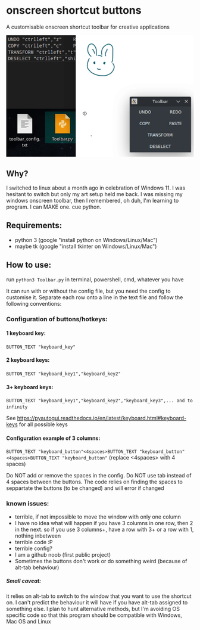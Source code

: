 # onscreen shortcut buttons
A customisable onscreen shortcut toolbar for creative applications

![screen-gif](./example.gif)

## Why?
I switched to linux about a month ago in celebration of Windows 11. I was hesitant to switch but only my art setup held me back.
I was missing my windows onscreen toolbar, then I remembered, oh duh, I'm learning to program. I can MAKE one. cue python.

## Requirements:
- python 3 (google "install python on Windows/Linux/Mac")
- maybe tk (google "install tkinter on Windows/Linux/Mac")

## How to use:

run `python3 Toolbar.py` in terminal, powershell, cmd, whatever you have

It can run with or without the config file, but you need the config to customise it.
Separate each row onto a line in the text file and follow the following conventions:

### Configuration of buttons/hotkeys:
#### 1 keyboard key:
`BUTTON_TEXT "keyboard_key"`
#### 2 keyboard keys:
`BUTTON_TEXT "keyboard_key1","keyboard_key2"`
#### 3+ keyboard keys:
`BUTTON_TEXT "keyboard_key1","keyboard_key2","keyboard_key3",... and to infinity`

See https://pyautogui.readthedocs.io/en/latest/keyboard.html#keyboard-keys for all possible keys

#### Configuration example of 3 columns:
```BUTTON_TEXT "keyboard_button"<4spaces>BUTTON_TEXT "keyboard_button"<4spaces>BUTTON_TEXT "keyboard_button"```
(replace <4spaces> with 4 spaces)

Do NOT add or remove the spaces in the config. Do NOT use tab instead of 4 spaces between the buttons.
The code relies on finding the spaces to seppartate the buttons (to be changed) and will error if changed

### known issues:
 - terrible, if not impossible to move the window with only one column
 - I have no idea what will happen if you have 3 columns in one row, then 2 in the next.
   so if you use 3 columns+, have a row with 3+ or a row with 1, nothing inbetween
 - terrible code :P
 - terrible config?
 - I am a github noob (first public project)
 - Sometimes the buttons don't work or do something weird (because of alt-tab behaviour)

##### Small caveat:
it relies on alt-tab to switch to the window that you want to use the shortcut on. I can't predict the behaviour it will have if you have alt-tab assigned to something else. I plan to hunt alternative methods, but I'm avoiding OS specific code so that this program should be compatible with Windows, Mac OS and Linux
